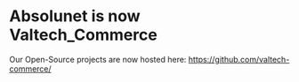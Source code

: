 # Absolunet is now Valtech_Commerce

Our Open-Source projects are now hosted here: 
https://github.com/valtech-commerce/
